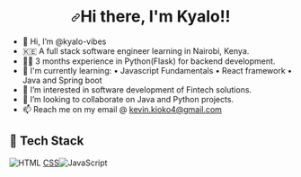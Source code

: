  ###                                 <h1 align="center" dir="auto"><a id="user-content-hi--im-shubhangi-mainalli" class="anchor" aria-hidden="true" href="#hi--im-shubhangi"><svg class="octicon octicon-link" viewBox="0 0 16 16" version="1.1" width="16" height="16" aria-hidden="true"><path fill-rule="evenodd" d="M7.775 3.275a.75.75 0 001.06 1.06l1.25-1.25a2 2 0 112.83 2.83l-2.5 2.5a2 2 0 01-2.83 0 .75.75 0 00-1.06 1.06 3.5 3.5 0 004.95 0l2.5-2.5a3.5 3.5 0 00-4.95-4.95l-1.25 1.25zm-4.69 9.64a2 2 0 010-2.83l2.5-2.5a2 2 0 012.83 0 .75.75 0 001.06-1.06 3.5 3.5 0 00-4.95 0l-2.5 2.5a3.5 3.5 0 004.95 4.95l1.25-1.25a.75.75 0 00-1.06-1.06l-1.25 1.25a2 2 0 01-2.83 0z"></path></svg></a>Hi there, I'm Kyalo!!</h1>  

- 👋 Hi, I’m @kyalo-vibes
- 🇰🇪 A full stack software engineer learning in Nairobi, Kenya.
- 👨‍💻 3 months experience in Python(Flask) for backend development.
- 🌱 I'm currently learning:
      • Javascript Fundamentals
      • React framework
      • Java and Spring boot 
- 👀 I’m interested in software development of Fintech solutions.
- 💞️ I’m looking to collaborate on Java and Python projects.
- 📫 Reach me on my email @ kevin.kioko4@gmail.com

## 💼 Tech Stack

![HTML](https://img.shields.io/badge/HTML5-E34F26?style=for-the-badge&logo=html5&logoColor=white) [CSS](https://img.shields.io/badge/-css3-1572B6?&style=for-the-badge&logo=css3&logoColor=white)![JavaScript](https://img.shields.io/badge/-javascript-F7DF1E?&style=for-the-badge&logo=javascript&logoColor=black) 

<!---
kyalo-vibes/kyalo-vibes is a ✨ special ✨ repository because its `README.md` (this file) appears on your GitHub profile.
You can click the Preview link to take a look at your changes.
--->

